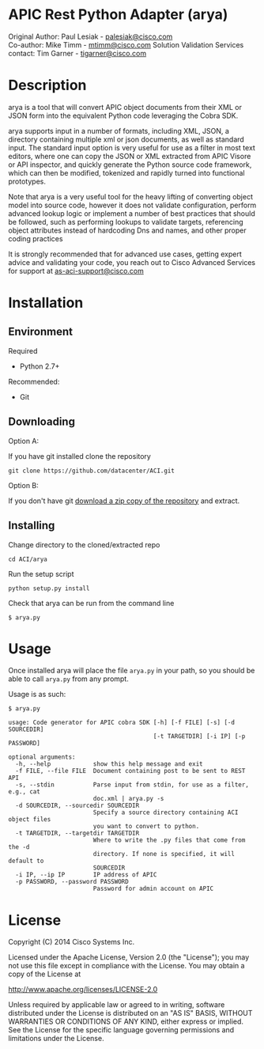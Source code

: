# APIC Rest Python Adapter (arya)

Original Author: Paul Lesiak - [palesiak@cisco.com](palesiak@cisco.com)  
Co-author: Mike Timm - [mtimm@cisco.com](mtimm@cisco.com)
Solution Validation Services contact: Tim Garner - [tigarner@cisco.com](tigarner@cisco.com)


# Description

arya is a tool that will convert APIC object documents from their XML or JSON
form into the equivalent Python code leveraging the Cobra SDK.

arya supports  input in a number of formats, including XML, JSON, a directory containing
multiple xml or json documents, as well as standard input. The standard input
option is very useful for use as a filter in most text editors, where one
can copy the JSON or XML extracted from APIC Visore or API inspector, and quickly
generate the Python source code framework, which can then be modified, tokenized
and rapidly turned into functional prototypes.

Note that arya is a very useful tool for the heavy lifting of converting object
model into source code, however it does not validate configuration, perform
advanced lookup logic or implement a number of best practices that should be
followed, such as performing lookups to validate targets, referencing object
attributes instead of hardcoding Dns and names, and other proper coding practices

It is strongly recommended that for advanced use cases, getting expert advice
and validating your code, you reach out to Cisco Advanced Services for support
at [as-aci-support@cisco.com](as-aci-support@cisco.com)


# Installation

## Environment
Required

* Python 2.7+

Recommended:

* Git

## Downloading
Option A:

If you have git installed clone the repository

    git clone https://github.com/datacenter/ACI.git

Option B:

If you don't have git [download a zip copy of the repository](https://github.com/datacenter/ACI/archive/master.zip) and extract.  

## Installing
Change directory to the cloned/extracted repo

    cd ACI/arya

Run the setup script

    python setup.py install

Check that arya can be run from the command line

    $ arya.py


# Usage

Once installed arya will place the file `arya.py` in your path, so you should be able to call `arya.py` from any prompt.

Usage is as such:

    $ arya.py

    usage: Code generator for APIC cobra SDK [-h] [-f FILE] [-s] [-d SOURCEDIR]
                                             [-t TARGETDIR] [-i IP] [-p PASSWORD]

    optional arguments:
      -h, --help            show this help message and exit
      -f FILE, --file FILE  Document containing post to be sent to REST API
      -s, --stdin           Parse input from stdin, for use as a filter, e.g., cat
                            doc.xml | arya.py -s
      -d SOURCEDIR, --sourcedir SOURCEDIR
                            Specify a source directory containing ACI object files
                            you want to convert to python.
      -t TARGETDIR, --targetdir TARGETDIR
                            Where to write the .py files that come from the -d
                            directory. If none is specified, it will default to
                            SOURCEDIR
      -i IP, --ip IP        IP address of APIC
      -p PASSWORD, --password PASSWORD
                            Password for admin account on APIC


# License

Copyright (C) 2014 Cisco Systems Inc.

Licensed under the Apache License, Version 2.0 (the "License");
you may not use this file except in compliance with the License.
You may obtain a copy of the License at

http://www.apache.org/licenses/LICENSE-2.0

Unless required by applicable law or agreed to in writing, software
distributed under the License is distributed on an "AS IS" BASIS,
WITHOUT WARRANTIES OR CONDITIONS OF ANY KIND, either express or implied.
See the License for the specific language governing permissions and
limitations under the License.
